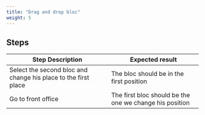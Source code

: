 ```yaml
---
title: "Drag and drop bloc"
weight: 5
---
```

## Steps
| Step Description | Expected result |
| ----- | ----- |
| Select the second bloc and change his place to the first place | The bloc should be in the first position |
| Go to front office | The first bloc should be the one we change his position |

